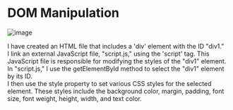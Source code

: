 # DOM Manipulation
![image](https://github.com/kaverichougule/DOM_Project1/assets/101037685/9908b36f-da51-496f-8f58-706949db9895)

I have created an HTML file that includes a 'div' element with the ID "div1." <br>
I link an external JavaScript file, "script.js," using the 'script' tag. This JavaScript file is responsible for modifying the styles of the "div1" element.<br>
In "script.js," I use the getElementById method to select the "div1" element by its ID. <br>
I then use the style property to set various CSS styles for the selected element. These styles include the background color, margin, padding, font size, font weight, height, width, and text color.
